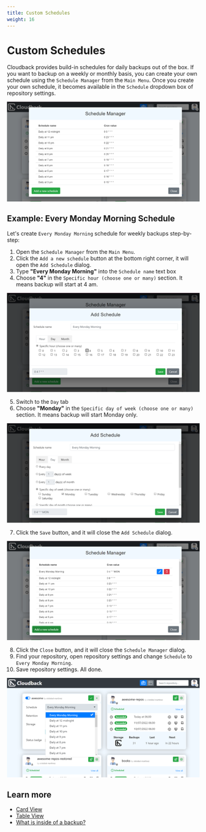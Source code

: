 ```yaml
---
title: Custom Schedules
weight: 16
---
```


# Custom Schedules

Cloudback provides build-in schedules for daily backups out of the box. If you want to backup on a weekly or monthly basis, you can create your own schedule using the `Schedule Manager` from the `Main Menu`. Once you create your own schedule, it becomes available in the `Schedule` dropdown box of repository settings.

<img src="/static/features/custom-schedule-1.png" alt="Card View"/>

## Example: Every Monday Morning Schedule

Let's create `Every Monday Morning` schedule for weekly backups step-by-step:

1. Open the `Schedule Manager` from the `Main Menu`.
2. Click the `Add a new schedule` button at the bottom right corner, it will open the `Add Schedule` dialog.
3. Type **"Every Monday Morning"** into the `Schedule name` text box
4. Choose **"4"** in the `Specific hour (choose one or many)` section. It means backup will start at 4 am.

<img src="/static/features/custom-schedule-2.png" alt="Card View"/>

5. Switch to the `Day` tab
6. Choose **"Monday"** in the `Specific day of week (choose one or many)` section. It means backup will start Monday only.

<img src="/static/features/custom-schedule-3.png" alt="Card View"/>

7. Click the `Save` button, and it will close the `Add Schedule` dialog.

<img src="/static/features/custom-schedule-4.png" alt="Card View"/>

8. Click the `Close` button, and it will close the `Schedule Manager` dialog.
9. Find your repository, open repository settings and change `Schedule` to `Every Monday Morning`.
10. Save repository settings. All done.

<img src="/static/features/custom-schedule-5.png" alt="Card View"/>

## Learn more

- [Card View](/features/card-view)
- [Table View](/features/table-view)
- [What is inside of a backup?](/features/metadata)
